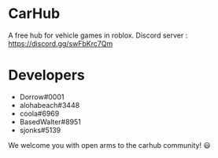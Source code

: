 # CarHub
A free hub for vehicle games in roblox. 
Discord server : https://discord.gg/swFbKrc7Qm

# Developers
- Dorrow#0001
- alohabeach#3448 
- coola#6969
- BasedWalter#8951
- sjonks#5139

We welcome you with open arms to the carhub community! 😃

